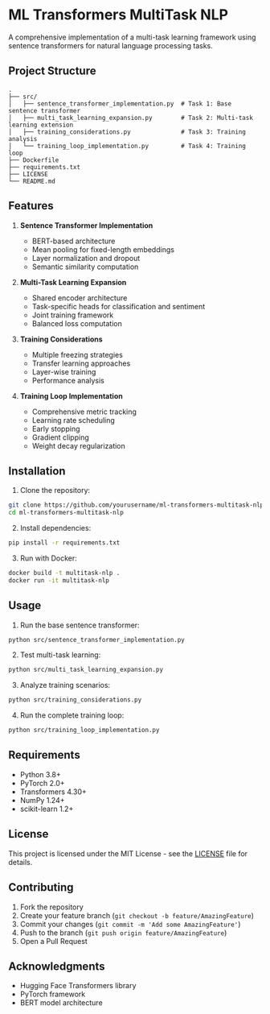 # ML Transformers MultiTask NLP

A comprehensive implementation of a multi-task learning framework using sentence transformers for natural language processing tasks.

## Project Structure

```
.
├── src/
│   ├── sentence_transformer_implementation.py  # Task 1: Base sentence transformer
│   ├── multi_task_learning_expansion.py        # Task 2: Multi-task learning extension
│   ├── training_considerations.py              # Task 3: Training analysis
│   └── training_loop_implementation.py         # Task 4: Training loop
├── Dockerfile
├── requirements.txt
├── LICENSE
└── README.md
```

## Features

1. **Sentence Transformer Implementation**
   - BERT-based architecture
   - Mean pooling for fixed-length embeddings
   - Layer normalization and dropout
   - Semantic similarity computation

2. **Multi-Task Learning Expansion**
   - Shared encoder architecture
   - Task-specific heads for classification and sentiment
   - Joint training framework
   - Balanced loss computation

3. **Training Considerations**
   - Multiple freezing strategies
   - Transfer learning approaches
   - Layer-wise training
   - Performance analysis

4. **Training Loop Implementation**
   - Comprehensive metric tracking
   - Learning rate scheduling
   - Early stopping
   - Gradient clipping
   - Weight decay regularization

## Installation

1. Clone the repository:
```bash
git clone https://github.com/yourusername/ml-transformers-multitask-nlp.git
cd ml-transformers-multitask-nlp
```

2. Install dependencies:
```bash
pip install -r requirements.txt
```

3. Run with Docker:
```bash
docker build -t multitask-nlp .
docker run -it multitask-nlp
```

## Usage

1. Run the base sentence transformer:
```bash
python src/sentence_transformer_implementation.py
```

2. Test multi-task learning:
```bash
python src/multi_task_learning_expansion.py
```

3. Analyze training scenarios:
```bash
python src/training_considerations.py
```

4. Run the complete training loop:
```bash
python src/training_loop_implementation.py
```

## Requirements

- Python 3.8+
- PyTorch 2.0+
- Transformers 4.30+
- NumPy 1.24+
- scikit-learn 1.2+

## License

This project is licensed under the MIT License - see the [LICENSE](LICENSE) file for details.

## Contributing

1. Fork the repository
2. Create your feature branch (`git checkout -b feature/AmazingFeature`)
3. Commit your changes (`git commit -m 'Add some AmazingFeature'`)
4. Push to the branch (`git push origin feature/AmazingFeature`)
5. Open a Pull Request

## Acknowledgments

- Hugging Face Transformers library
- PyTorch framework
- BERT model architecture
